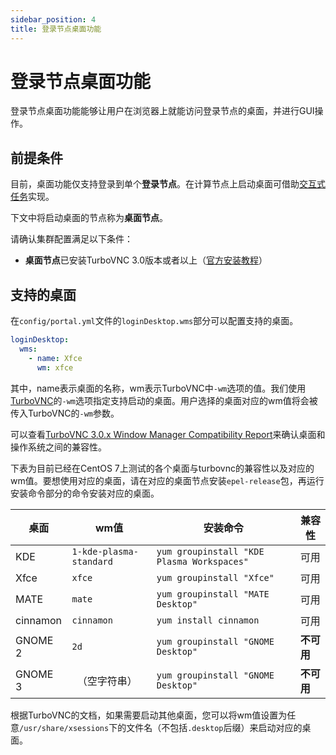 ```yaml
---
sidebar_position: 4
title: 登录节点桌面功能
---
```


# 登录节点桌面功能

登录节点桌面功能能够让用户在浏览器上就能访问登录节点的桌面，并进行GUI操作。

## 前提条件

目前，桌面功能仅支持登录到单个**登录节点**。在计算节点上启动桌面可借助[交互式任务](./apps/configure-vnc-app.md)实现。

下文中将启动桌面的节点称为**桌面节点**。

请确认集群配置满足以下条件：

- **桌面节点**已安装TurboVNC 3.0版本或者以上（[官方安装教程](https://turbovnc.org/Downloads/YUM)）

## 支持的桌面

在`config/portal.yml`文件的`loginDesktop.wms`部分可以配置支持的桌面。

```yaml title="config/portal.yaml"
loginDesktop:
  wms: 
    - name: Xfce
      wm: xfce
```

其中，name表示桌面的名称，wm表示TurboVNC中`-wm`选项的值。我们使用[TurboVNC](https://turbovnc.org)的`-wm`选项指定支持启动的桌面。用户选择的桌面对应的wm值将会被传入TurboVNC的`-wm`参数。

可以查看[TurboVNC 3.0.x Window Manager Compatibility Report](https://turbovnc.org/Documentation/Compatibility30)来确认桌面和操作系统之间的兼容性。

下表为目前已经在CentOS 7上测试的各个桌面与turbovnc的兼容性以及对应的wm值。要想使用对应的桌面，请在对应的桌面节点安装`epel-release`包，再运行安装命令部分的命令安装对应的桌面。

| 桌面     | wm值                    | 安装命令                                   | 兼容性     |
| -------- | ----------------------- | ------------------------------------------ | ---------- |
| KDE      | `1-kde-plasma-standard` | `yum groupinstall "KDE Plasma Workspaces"` | 可用       |
| Xfce     | `xfce`                  | `yum groupinstall "Xfce"`                  | 可用       |
| MATE     | `mate`                  | `yum groupinstall "MATE Desktop"`          | 可用       |
| cinnamon | `cinnamon`              | `yum install cinnamon`                     | 可用       |
| GNOME 2  | `2d`                    | `yum groupinstall "GNOME Desktop"`         | **不可用** |
| GNOME 3  | ` `（空字符串）         | `yum groupinstall "GNOME Desktop"`         | **不可用** |

根据TurboVNC的文档，如果需要启动其他桌面，您可以将wm值设置为任意`/usr/share/xsessions`下的文件名（不包括`.desktop`后缀）来启动对应的桌面。